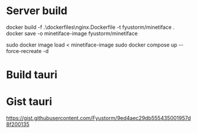 # Server build
docker build -f .\dockerfiles\nginx.Dockerfile -t fyustorm/minetiface .
docker save -o minetiface-image fyustorm/minetiface

sudo docker image load < minetiface-image
sudo docker compose up --force-recreate -d

# Build tauri


# Gist tauri
https://gist.githubusercontent.com/Fyustorm/9ed4aec29db555435001957d8f200135
